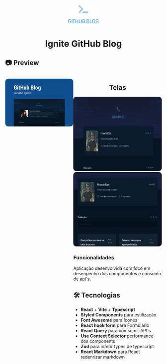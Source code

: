 
<p align="center">
    <img src="/src/asset/logo.svg" width="100"  >
    
<p/>
<h1 align="center">
    Ignite GitHub Blog
</h1>
 <h2>📷 Preview </h2>
  <div style="display: flex; flex-direction: row;">
    <p align="center">
      <img width="700" style="border-radius: 10px" height="auto" alt="Class-02" title="Class-02" src="/public/preview/capa.png" />
    </p>
  <div>
  <h2 align="center" >Telas</h2>

   <img width="auto" style="border-radius: 10px" height="240" alt="Class-02" title="Class-02" src="/public/preview/preview.gif" />
   <img width="auto" style="border-radius: 10px" height="240" alt="Class-02" title="Class-02" src="/public/preview/preview-busca.gif" />
 <h3>Funcionalidades</h3>
 Aplicação desenvolvida com foco em desenpenho dos componentes e consumo de api's.
 
 ## :hammer_and_wrench: Tecnologias
  * __React__ + __Vite__ + __Typescript__
  * __Styled Components__ para estilização
  * __Font Awesome__ para ícones
  * __React hook form__ para Formulário
  * __React Query__ para comsumir API's
  * __Use Context Selector__ performance dos components
  * __Zod__ para inferir types de typescript
   * __React Markdown__ para React redenrizar markdown
